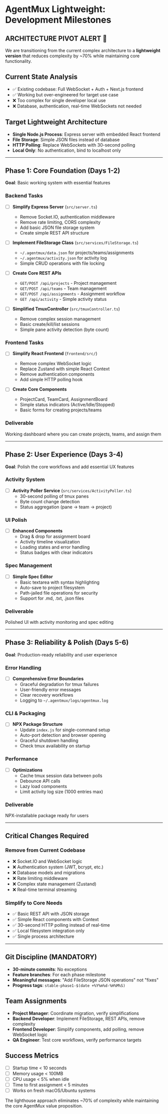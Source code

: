 # AgentMux Lightweight: Development Milestones

## ARCHITECTURE PIVOT ALERT 🚨

We are transitioning from the current complex architecture to a **lightweight version** that reduces complexity by ~70% while maintaining core functionality.

## Current State Analysis
- ✅ Existing codebase: Full WebSocket + Auth + Next.js frontend
- ✅ Working but over-engineered for target use case
- ❌ Too complex for single developer local use
- ❌ Database, authentication, real-time WebSockets not needed

## Target Lightweight Architecture
- **Single Node.js Process**: Express server with embedded React frontend
- **File Storage**: Simple JSON files instead of database
- **HTTP Polling**: Replace WebSockets with 30-second polling
- **Local Only**: No authentication, bind to localhost only

---

## Phase 1: Core Foundation (Days 1-2)
**Goal**: Basic working system with essential features

### Backend Tasks
- [ ] **Simplify Express Server** (`src/server.ts`)
  - Remove Socket.IO, authentication middleware
  - Remove rate limiting, CORS complexity
  - Add basic JSON file storage system
  - Create simple REST API structure

- [ ] **Implement FileStorage Class** (`src/services/FileStorage.ts`)
  - `~/.agentmux/data.json` for projects/teams/assignments
  - `~/.agentmux/activity.json` for activity log
  - Simple CRUD operations with file locking

- [ ] **Create Core REST APIs**
  - `GET/POST /api/projects` - Project management
  - `GET/POST /api/teams` - Team management  
  - `GET/POST /api/assignments` - Assignment workflow
  - `GET /api/activity` - Simple activity status

- [ ] **Simplified TmuxController** (`src/tmuxController.ts`)
  - Remove complex session management
  - Basic create/kill/list sessions
  - Simple pane activity detection (byte count)

### Frontend Tasks
- [ ] **Simplify React Frontend** (`frontend/src/`)
  - Remove complex WebSocket logic
  - Replace Zustand with simple React Context
  - Remove authentication components
  - Add simple HTTP polling hook

- [ ] **Create Core Components**
  - ProjectCard, TeamCard, AssignmentBoard
  - Simple status indicators (Active/Idle/Stopped)
  - Basic forms for creating projects/teams

### Deliverable
Working dashboard where you can create projects, teams, and assign them

---

## Phase 2: User Experience (Days 3-4)
**Goal**: Polish the core workflows and add essential UX features

### Activity System
- [ ] **Activity Poller Service** (`src/services/ActivityPoller.ts`)
  - 30-second polling of tmux panes
  - Byte count change detection
  - Status aggregation (pane → team → project)

### UI Polish  
- [ ] **Enhanced Components**
  - Drag & drop for assignment board
  - Activity timeline visualization
  - Loading states and error handling
  - Status badges with clear indicators

### Spec Management
- [ ] **Simple Spec Editor**
  - Basic textarea with syntax highlighting
  - Auto-save to project filesystem
  - Path-jailed file operations for security
  - Support for .md, .txt, .json files

### Deliverable
Polished UI with activity monitoring and spec editing

---

## Phase 3: Reliability & Polish (Days 5-6)
**Goal**: Production-ready reliability and user experience

### Error Handling
- [ ] **Comprehensive Error Boundaries**
  - Graceful degradation for tmux failures
  - User-friendly error messages
  - Clear recovery workflows
  - Logging to `~/.agentmux/logs/agentmux.log`

### CLI & Packaging
- [ ] **NPX Package Structure**
  - Update `index.js` for single-command setup
  - Auto-port detection and browser opening
  - Graceful shutdown handling
  - Check tmux availability on startup

### Performance
- [ ] **Optimizations**
  - Cache tmux session data between polls
  - Debounce API calls
  - Lazy load components
  - Limit activity log size (1000 entries max)

### Deliverable
NPX-installable package ready for users

---

## Critical Changes Required

### Remove from Current Codebase
- ❌ Socket.IO and WebSocket logic
- ❌ Authentication system (JWT, bcrypt, etc.)
- ❌ Database models and migrations
- ❌ Rate limiting middleware
- ❌ Complex state management (Zustand)
- ❌ Real-time terminal streaming

### Simplify to Core Needs
- ✅ Basic REST API with JSON storage
- ✅ Simple React components with Context
- ✅ 30-second HTTP polling instead of real-time
- ✅ Local filesystem integration only
- ✅ Single process architecture

---

## Git Discipline (MANDATORY)
- **30-minute commits**: No exceptions
- **Feature branches**: For each phase milestone  
- **Meaningful messages**: "Add FileStorage JSON operations" not "fixes"
- **Progress tags**: `stable-phase1-$(date +%Y%m%d-%H%M%S)`

## Team Assignments
- **Project Manager**: Coordinate migration, verify simplifications
- **Backend Developer**: Implement FileStorage, REST APIs, remove complexity
- **Frontend Developer**: Simplify components, add polling, remove WebSocket logic
- **QA Engineer**: Test core workflows, verify performance targets

## Success Metrics
- [ ] Startup time < 10 seconds
- [ ] Memory usage < 100MB  
- [ ] CPU usage < 5% when idle
- [ ] Time to first assignment < 5 minutes
- [ ] Works on fresh macOS/Ubuntu systems

The lighthouse approach eliminates ~70% of complexity while maintaining the core AgentMux value proposition.